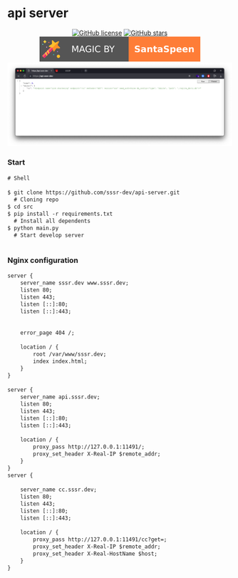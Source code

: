# api server

<p align="center">
    <a href="https://github.com/sssr-dev/api-server/blob/master/LICENSE"><img alt="GitHub license" src="https://img.shields.io/github/license/sssr-dev/api-server?style=for-the-badge"></a>    
    <a href="https://github.com/sssr-dev/api-server/stargazers"><img alt="GitHub stars" src="https://img.shields.io/github/stars/sssr-dev/api-server?style=for-the-badge"></a>    
    <a href="https://github.com/SantaSpeen"><img src="./.readme_files/magic_logo.svg" alt="magic"></a>
    <br/>
    <a href="./src/main.py">
        <img src="./.readme_files/preview.png" alt="preview ds">
    </a>
    <br/>
</p>

### Start

```shell
# Shell

$ git clone https://github.com/sssr-dev/api-server.git
  # Cloning repo
$ cd src
$ pip install -r requirements.txt
  # Install all dependents
$ python main.py
  # Start develop server
  
```

### Nginx configuration
```
server {
    server_name sssr.dev www.sssr.dev;
    listen 80;
    listen 443;
    listen [::]:80;
    listen [::]:443;


    error_page 404 /;

    location / {
        root /var/www/sssr.dev;
        index index.html;
    }
}

server {
    server_name api.sssr.dev;
    listen 80;
    listen 443;
    listen [::]:80;
    listen [::]:443;

    location / {
        proxy_pass http://127.0.0.1:11491/;
        proxy_set_header X-Real-IP $remote_addr;
    }
}
server {
    
    server_name cc.sssr.dev;
    listen 80;
    listen 443;
    listen [::]:80;
    listen [::]:443;
    
    location / {
        proxy_pass http://127.0.0.1:11491/cc?get=;   
        proxy_set_header X-Real-IP $remote_addr;
        proxy_set_header X-Real-HostName $host;
    }
}
```